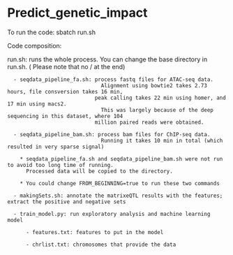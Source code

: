 # Predict_genetic_impact


To run the code:
sbatch run.sh





Code composition:

   run.sh: runs the whole process. You can change the base directory in run.sh. ( Please note that no / at the end)

      - seqdata_pipeline_fa.sh: process fastq files for ATAC-seq data. 
                                  Alignment using bowtie2 takes 2.73 hours, file consversion takes 16 min, 
                                peak calling takes 22 min using homer, and 17 min using macs2.
                                  This was largely because of the deep sequencing in this dataset, where 104
                                million paired reads were obtained.
 
      - seqdata_pipeline_bam.sh: process bam files for ChIP-seq data.
                                  Running it takes 10 min in total (which resulted in very sparse signal)

        * seqdata_pipeline_fa.sh and seqdata_pipeline_bam.sh were not run to avoid too long time of running. 
          Processed data will be copied to the directory.
 
        * You could change FROM_BEGINNING=true to run these two commands

      - makingSets.sh: annotate the matrixeQTL results with the features; extract the positive and negative sets

      - train_model.py: run exploratory analysis and machine learning model

          - features.txt: features to put in the model 

          - chrlist.txt: chromosomes that provide the data
